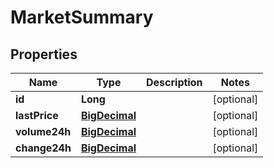 
# MarketSummary

## Properties
Name | Type | Description | Notes
------------ | ------------- | ------------- | -------------
**id** | **Long** |  |  [optional]
**lastPrice** | [**BigDecimal**](BigDecimal.md) |  |  [optional]
**volume24h** | [**BigDecimal**](BigDecimal.md) |  |  [optional]
**change24h** | [**BigDecimal**](BigDecimal.md) |  |  [optional]



